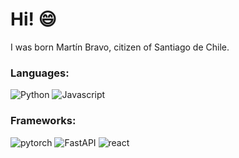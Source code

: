# Hi! 😄

I was born Martín Bravo, citizen of Santiago de Chile.

### Languages:
![Python](https://img.shields.io/badge/Python-14354C?style=for-the-badge&logo=python&logoColor=white)
![Javascript](https://img.shields.io/badge/javascript-e5e500?style=for-the-badge&logo=javascript&logoColor=black)

### Frameworks:
![pytorch](https://img.shields.io/badge/pytorch-Ffffff?style=for-the-badge&logo=pytorch&logoColor=orange)
![FastAPI](https://img.shields.io/badge/FastAPI-005571?style=for-the-badge&logo=fastapi)
![react](https://img.shields.io/badge/react-006EAD?style=for-the-badge&logo=react&logoColor=white)

<!--
**MartinEBravo/MartinEBravo** is a ✨ _special_ ✨ repository because its `README.md` (this file) appears on your GitHub profile.

Here are some ideas to get you started:

- 🔭 I’m currently working on ...
- 🌱 I’m currently learning ...
- 👯 I’m looking to collaborate on ...
- 🤔 I’m looking for help with ...
- 💬 Ask me about ...
- 📫 How to reach me: ...
- 😄 Pronouns: ...
- ⚡ Fun fact: ...
-->
